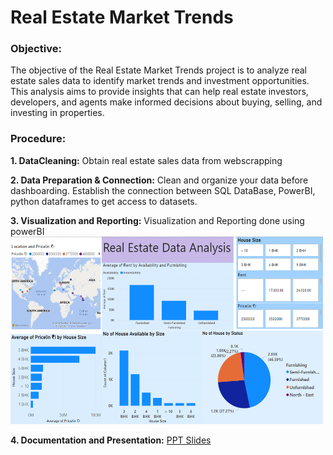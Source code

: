 # Real Estate Market Trends
### **Objective:**

The objective of the Real Estate Market Trends project is to analyze real estate sales data to identify market trends and investment opportunities. This analysis aims to provide insights that can help real estate investors, developers, and agents make informed decisions about buying, selling, and investing in properties.

### **Procedure:**
**1. DataCleaning:**
Obtain real estate sales data from webscrapping

**2. Data  Preparation & Connection:**
Clean and organize your data before dashboarding.
Establish the connection between SQL DataBase, PowerBI, python dataframes to get access to datasets.

**3. Visualization and Reporting:**
Visualization and Reporting done using powerBI
<br/>
<img src="https://github.com/Keerthishankar-Punchithaya/Real-Estate-Market-Trends/blob/main/screenshots/dashboard5.png?raw=true" width="500" height="300">
<br/>

**4. Documentation and Presentation:**
[PPT Slides](https://docs.google.com/presentation/d/1vkBQzQ5Yor4s2vO_fc6d1YuXuMT_7NIOfx9AQzvYIWU/edit?usp=sharing)
